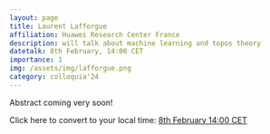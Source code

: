 ```yaml
---
layout: page
title: Laurent Lafforgue
affiliation: Huawei Research Center France
description: will talk about machine learning and topos theory
datetalk: 8th February, 14:00 CET
importance: 1
img: /assets/img/lafforgue.png
category: colloquia'24
---
```


<p>

Abstract coming very soon!

<!-- 
<b>Abstract</b>:    -->  
</p> 


Click here to convert to your local time: <a href='https://www.timeanddate.com/worldclock/fixedtime.html?msg=B%3DM2L+-+Laurent+Lafforgue&iso=20240208T14&p1=31&ah=1&am=30' target='time'>8th February 14:00 CET </a>


<!--
<iframe width="560" height="315" src="https://www.youtube.com/embed/N5vghYGwARQ" title="YouTube video player" frameborder="0" allow="accelerometer; autoplay; clipboard-write; encrypted-media; gyroscope; picture-in-picture; web-share" allowfullscreen></iframe>

Click here to <a href="https://mat.uab.cat/~rubio/bM2L/Lackenby-bM2L.pdf" target="slideslackenby">download the slides</a>.-->